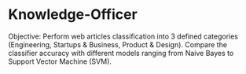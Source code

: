 # Knowledge-Officer
  Objective:
Perform web articles classification into 3 defined categories (Engineering, Startups & Business, Product & Design). Compare the classifier accuracy with different models ranging from Naive Bayes to Support Vector Machine (SVM).
